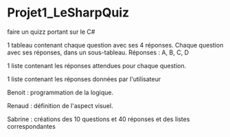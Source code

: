 # Projet1_LeSharpQuiz
faire un quizz portant sur le C#

1 tableau contenant chaque question avec ses 4 réponses.
Chaque question avec ses réponses, dans un sous-tableau.
Réponses : A, B, C, D

1 liste contenant les réponses attendues pour chaque question.

1 liste contenant les réponses données par l'utilisateur


Benoit : programmation de la logique.

Renaud : définition de l'aspect visuel.

Sabrine : créations des 10 questions et 40 réponses et des listes correspondantes
